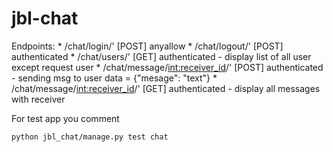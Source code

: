 # jbl-chat

Endpoints:
    * /chat/login/' [POST] anyallow
    * /chat/logout/' [POST] authenticated
    * /chat/users/' [GET] authenticated - display list of all user except request user
    * /chat/message/<int:receiver_id>/' [POST] authenticated - sending msg to user data = {"mesage": "text"}
    * /chat/message/<int:receiver_id>/' [GET] authenticated - display all messages with receiver

For test app you comment

`python jbl_chat/manage.py test chat`